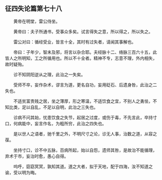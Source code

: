 ## 征四失论篇第七十八


&emsp;&emsp;黄帝在明堂，雷公侍坐。

&emsp;&emsp;黄帝曰：夫子所通书，受事众多矣。试言得失之意，所以得之，所以失之。

&emsp;&emsp;雷公对曰：循经受业，皆言十全，其时有过失者，请闻其事解也。

&emsp;&emsp;帝曰：子年少，智未及邪，将言以杂合耶。夫经脉十二、络脉三百六十五，此皆人之所明知，工之所循用也。所以不十全者。精神不专，志意不理，外内相失，故时疑殆。

&emsp;&emsp;诊不知阴阳逆从之理，此治之一失矣。

&emsp;&emsp;受师不卒，妄作杂术，谬言为道，更名自功，妄用砭石、后遗身咎，此治之二失也。

&emsp;&emsp;不适贫富贵贱之居，坐之薄厚，形之寒温，不适饮食之宜，不别人之勇怯，不知比类，足以自乱，不足以自明，此治之三失也。

&emsp;&emsp;诊病不问其始，忧患饮食之失节，起居之过度，或伤于毒，不先言此，卒持寸口，何病能中，妄言作名，为粗所穷，此治之四失也。

&emsp;&emsp;是以世人之语者，驰千里之外，不明尺寸之论，诊无人事，治数之道，从容之葆。

&emsp;&emsp;坐持寸口，诊不中五脉，百病所起，始以自怨，遗师其咎，是故治不能循理，弃术于市，妄治时愈，愚心自得。

&emsp;&emsp;呜呼，窈窈冥冥，孰知其道。道之大者，拟于天地，配于四海，汝不知道之谕，受以明为晦。

